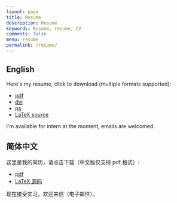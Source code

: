 ```yaml
---
layout: page
title: Resume
description: Resume
keywords: Resume, resume, CV
comments: false
menu: resume
permalink: /resume/
---
```


## English

Here's my resume, click to download (multiple formats supported):

+ [pdf](https://raw.githubusercontent.com/ice1000/resume/master/resume.pdf)
+ [dvi](https://raw.githubusercontent.com/ice1000/resume/master/resume.dvi)
+ [ps](https://raw.githubusercontent.com/ice1000/resume/master/resume.ps)
+ [LaTeX source](https://raw.githubusercontent.com/ice1000/resume/master/resume.tex)

I'm available for intern at the moment, emails are welcomed.

## 简体中文

这里是我的简历，请点击下载（中文版仅支持 pdf 格式）:

+ [pdf](https://raw.githubusercontent.com/ice1000/resume/master/resume-cn.pdf)
+ [LaTeX 源码](https://raw.githubusercontent.com/ice1000/resume/master/resume-cn.tex)

现在接受实习。欢迎来信（电子邮件）。
